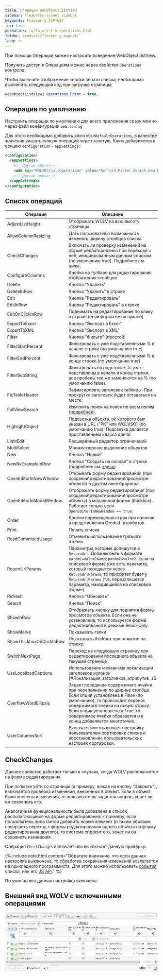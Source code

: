```yaml
---
title: Операции WebObjectListView
sidebar: flexberry-aspnet_sidebar
keywords: Flexberry ASP-NET
toc: true
permalink: ru/fa_w-o-l-v-operations.html
folder: products/flexberry-aspnet/
lang: ru
---
```


При помощи Операций можно настроить поведение WebObjectListView.

Получить доступ к Операциям можно через свойство `Operations` контрола.

Чтобы включить отображение кнопки печати списка, необходимо выполнить следующий код при загрузке страницы:

```csharp
webObjectListView1.Operations.Print = true;
```

## Операции по умолчанию

Настроить операции по умолчанию для всего приложения сразу можно через файл конфигурации `web.config`

Для этого необходимо добавить ключ `WOLVDefaultOperations`, в качестве значения указать список операций через запятую.
Ключ добавляется в секцию `configuration` - `appSettings`:

```xml
<configuration>
  <appSettings>
    <!--Другие ключи-->
    <add key="WOLVDefaultOperations" value="Refresh,Filter,Search,New,Delete,ShowMarks,EditInRow,ConfigureColumns,NewByExampleInRow,ExportToExcel,AllowColumnResizing,LimitEdit,EditOnClickInRow,FixTableHeader,HighlightObject" />
    <!--Другие ключи-->
  </appSettings>
</configuration>
```

## Список операций

| Операция | Описание |
| -------- | -------- |
| AdjustListHeight | Отображать WOLV на всю высоту страницы |
| AllowColumnResizing | Дать пользователю возможность изменять ширину столбцов списка
| CheckChanges | Включать ли проверку изменений на форме редактирования при переходе с неё, инициированным данным списком (по умолчанию true). Подробнее см. ниже. |
| ConfigureColumns  | Кнопка на тулбаре для редактирования отображения столбцов |
| Delete  | Кнопка "Удалить" |
| DeleteInRow  | Кнопка "Удалить" в строке |
| Edit  | Кнопка "Редактировать" |
| EditInRow  | Кнопка "Редактировать" в строке |
| EditOnClickInRow  | Поднимать на редактирование по клику в строке (если форма не на лукапе) |
| ExportToExcel  | Кнопка "Экспорт в Excel" |
| ExportToXML  | Кнопка "Экспорт в XML" |
| Filter  | Кнопка "Фильтр" (простой) |
| FilterStartPercent  | Фильтровать с уже подставленными % в начале строки (по умолчанию true) |
| FilterEndPercent  | Фильтровать с уже подставленными % в конце строки (по умолчанию true) |
| FilterSubString  | Фильтровать по подстроке: % уже подставлены в начало и конец строки, все пробелы так же заменяются на % (по умолчанию false). |
| FixTableHeader | Зафиксировать заголовок таблицы. При прокрутке заголовок будет оставаться на месте. |
| FullViewSearch  | Изменить поиск на поиск по всем полям ([подробнее](w-o-l-v-search.html)). |
| HighlightObject  | Подсветка объекта, pk которого был указан в URL ("PK" или WOLVSO) (по умолчанию true). Подсветка делается проставлением класса для td |
| LimitEdit | Расширенный редактор ограничений |
| MultiSelect  | Множественное выделение объектов |
| New  | Кнопка "Новый" |
| NewByExampleInRow  | Кнопка "Создать на основе" в строке (подробнее см. [здесь](web-data-object-prototyping.html)) |
| OpenEditorInNewWindow | Открывать форму редактирования (при создании\редактировании\просмотре объекта) в другом окне браузера |
| OpenEditorInModalWindow  | Отображать форму редактирования (при создании\редактировании\просмотре объекта) в модальной форме (thickbox). Работает только если `OpenEditorInNewWindow == true`; |
| Order | Кнопки перемещения строк при наличии в представлении Oreded-атрибутов |
| Print  | Печать списка |
| ReadCommittedUsage  | Отменить использование грязного чтения |
| ReturnUrlParams | Параметры, которые допишутся в `ReturnUrl`. Должны быть в формате `param1=value1&amp;param2=value2`. Если на списковой форме уже есть параметр, который передается через `ReturnUrlParams`, то приоритет будет у `ReturnUrlParams` (т.е. перезапишется параметр, находившийся на списковой форме). |
| Refresh | Кнопка "Обновить" |
| Search  | Кнопка "Поиск" |
| ShowInRow | Отображать кнопку для поднятия формы просмотра объекта. Если она не установлена, то используется форма редактирования в режиме Read-Only. |
| ShowMarks  | Показывать галки |
| ShowThickboxOnClickInRow  | Показывать thickbox при нажатии на строку. |
| SwitchNextPage | Переход на следующую страницу при редактировании последнего объекта на текущей странице |
| UseLocalizedCaptions | Использование механизма локализации заголовков колонок [#Локализация_заголовков_атрибутов_15|Подробнее...] |
| OverflowWordEllipsis | Задает поведение содержимого ячейки при переполнении по ширине столбца. Если опция установлена в False (по умолчанию), то происходит перенос содержимого ячейки на новую строку. Если опция установлена в True, то содержимое ячейки обрезается и в конец добавляется многоточие. |
| UserColumnsSort | Включает или отключает настройку пользователем сортировки списка и восстановление пользовательских настроек сортировки. |

## CheckChanges

Данное свойство работает только в случаях, когда WOLV располагается на форме редактирования.

При попытке уйти со страницы (к примеру, нажав на кнопку "Закрыть"), включается проверка изменений, внесенных в объект. Если в объект были внесены изменения,
то пользователю задастся вопрос, хочет ли он сохранить его.

Аналогичная функциональность была добавлена в список, располагающийся на форме редактирования: к примеру, если пользователь попытается добавить новый элемент
(и таким образом совершить переход с формы редактирования одного объекта на форму редактирования другого), то система спросит его, хочет ли он сохранить изменения.

Операция `CheckChanges` включает или выключает данную проверку.

{% include note.html content="Обратите внимание, что если данная настройка выключена, то обработка сохранения изменений возлагается на прикладного программиста.
Для этого можно использовать [события](w-o-l-v-events.html) списка, или его [JS API](fa_js-api-wolv.html)." %}

По умолчанию данная настройка включена.

## Внешний вид WOLV с включенными операциями

![](/images/pages/img/page/WOLVOperations/AllOperationsWolv2.png)

